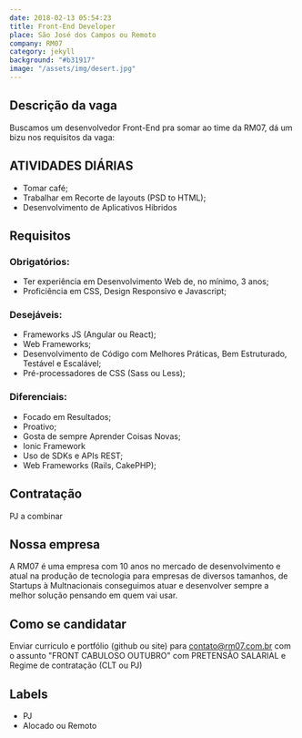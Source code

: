 ```yaml
---
date: 2018-02-13 05:54:23
title: Front-End Developer
place: São José dos Campos ou Remoto
company: RM07
category: jekyll
background: "#b31917"
image: "/assets/img/desert.jpg"
---
```


## Descrição da vaga
  Buscamos um desenvolvedor Front-End pra somar ao time da RM07, dá um bizu nos requisitos da vaga:

## ATIVIDADES DIÁRIAS
 - Tomar café;
 - Trabalhar em Recorte de layouts (PSD to HTML);
 - Desenvolvimento de Aplicativos Hibridos


## Requisitos
### Obrigatórios:
 - Ter experiência em Desenvolvimento Web de, no mínimo, 3 anos;
 - Proficiência em CSS, Design Responsivo e Javascript;

### Desejáveis:
 - Frameworks JS (Angular ou React);
 - Web Frameworks;
 - Desenvolvimento de Código com Melhores Práticas, Bem Estruturado, Testável e Escalável;
 - Pré-processadores de CSS (Sass ou Less);

### Diferenciais:
 - Focado em Resultados;
 - Proativo;
 - Gosta de sempre Aprender Coisas Novas;
 - Ionic Framework
 - Uso de SDKs e APIs REST;
 - Web Frameworks (Rails, CakePHP);

## Contratação
 PJ a combinar

## Nossa empresa
  A RM07 é uma empresa com 10 anos no mercado de desenvolvimento e atual na produção de tecnologia para empresas de diversos tamanhos, de Startups à Multnacionais conseguimos atuar e desenvolver sempre a melhor solução pensando em quem vai usar.

## Como se candidatar
  Enviar curriculo e portfólio (github ou site) para contato@rm07.com.br com o assunto "FRONT CABULOSO OUTUBRO" com PRETENSÃO SALARIAL e Regime de contratação (CLT ou PJ)

## Labels
 - PJ
 - Alocado ou Remoto